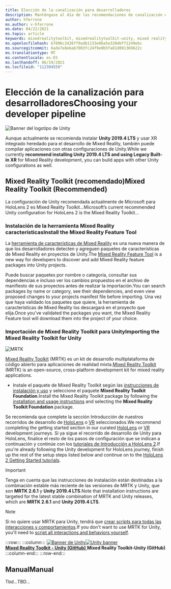 ```yaml
---
title: Elección de la canalización para desarrolladores
description: Manténgase al día de las recomendaciones de canalización de desarrollo de Unity más recientes para el desarrollo de aplicaciones de HoloLens.
author: hferrone
ms.author: v-hferrone
ms.date: 04/22/2021
ms.topic: article
keywords: mixedrealitytoolkit, mixedrealitytoolkit-unity, mixed reality headset, windows mixed reality headset, virtual reality headset, unity
ms.openlocfilehash: b7896c2426ff9adb1133e86a5e3204bff1249ebc
ms.sourcegitcommit: 6ade7e8ebab7003fc24f9e0b5fa81d091369622c
ms.translationtype: MT
ms.contentlocale: es-ES
ms.lasthandoff: 06/19/2021
ms.locfileid: "112394559"
---
```

# <a name="choosing-your-developer-pipeline"></a><span data-ttu-id="e9834-104">Elección de la canalización para desarrolladores</span><span class="sxs-lookup"><span data-stu-id="e9834-104">Choosing your developer pipeline</span></span>

![Banner del logotipo de Unity](../images/unity_logo_banner.png)<br>

<span data-ttu-id="e9834-106">Aunque actualmente se recomienda instalar **Unity 2019.4 LTS** y usar XR integrado heredado para el desarrollo de Mixed Reality, también puede compilar aplicaciones con otras configuraciones de Unity.</span><span class="sxs-lookup"><span data-stu-id="e9834-106">While we currently **recommend installing Unity 2019.4 LTS and using Legacy Built-in XR** for Mixed Reality development, you can build apps with other Unity configurations as well.</span></span>

## <a name="mixed-reality-toolkit-recommended"></a><span data-ttu-id="e9834-107">Mixed Reality Toolkit (recomendado)</span><span class="sxs-lookup"><span data-stu-id="e9834-107">Mixed Reality Toolkit (Recommended)</span></span>

<span data-ttu-id="e9834-108">La configuración de Unity recomendada actualmente de Microsoft para HoloLens 2 es Mixed Reality Toolkit...</span><span class="sxs-lookup"><span data-stu-id="e9834-108">Microsoft’s current recommended Unity configuration for HoloLens 2 is the Mixed Reality Toolkit...</span></span>

### <a name="install-the-mixed-reality-feature-tool"></a><span data-ttu-id="e9834-109">Instalación de la herramienta Mixed Reality características</span><span class="sxs-lookup"><span data-stu-id="e9834-109">Install the Mixed Reality Feature Tool</span></span>

<span data-ttu-id="e9834-110">La [herramienta de características de Mixed Reality](welcome-to-mr-feature-tool.md) es una nueva manera de que los desarrolladores detecten y agreguen paquetes de características de Mixed Reality en proyectos de Unity.</span><span class="sxs-lookup"><span data-stu-id="e9834-110">The [Mixed Reality Feature Tool](welcome-to-mr-feature-tool.md) is a new way for developers to discover and add Mixed Reality feature packages into Unity projects.</span></span> 

<span data-ttu-id="e9834-111">Puede buscar paquetes por nombre o categoría, consultar sus dependencias e incluso ver los cambios propuestos en el archivo de manifiesto de sus proyectos antes de realizar la importación.</span><span class="sxs-lookup"><span data-stu-id="e9834-111">You can search packages by name or category, see their dependencies, and even view proposed changes to your projects manifest file before importing.</span></span> <span data-ttu-id="e9834-112">Una vez que haya validado los paquetes que quiere, la herramienta de características de Mixed Reality los descargará en el proyecto que elija.</span><span class="sxs-lookup"><span data-stu-id="e9834-112">Once you've validated the packages you want, the Mixed Reality Feature tool will download them into the project of your choice.</span></span>

### <a name="importing-the-mixed-reality-toolkit-for-unity"></a><span data-ttu-id="e9834-113">Importación de Mixed Reality Toolkit para Unity</span><span class="sxs-lookup"><span data-stu-id="e9834-113">Importing the Mixed Reality Toolkit for Unity</span></span>

![MRTK](../../design/images/MRTK_UX_Hero.png)

<span data-ttu-id="e9834-115">[Mixed Reality Toolkit](mrtk-getting-started.md) (MRTK) es un kit de desarrollo multiplataforma de código abierto para aplicaciones de realidad mixta.</span><span class="sxs-lookup"><span data-stu-id="e9834-115">[Mixed Reality Toolkit](mrtk-getting-started.md) (MRTK) is an open-source, cross-platform development kit for mixed reality applications.</span></span> 

* <span data-ttu-id="e9834-116">Instale el paquete de Mixed Reality Toolkit según las [instrucciones de instalación y uso](welcome-to-mr-feature-tool.md#system-requirements) y seleccione el paquete **Mixed Reality Toolkit Foundation**.</span><span class="sxs-lookup"><span data-stu-id="e9834-116">Install the Mixed Reality Toolkit package by following the [installation and usage instructions](welcome-to-mr-feature-tool.md#system-requirements) and selecting the **Mixed Reality Toolkit Foundation** package.</span></span>

<span data-ttu-id="e9834-117">Se recomienda que complete la sección Introducción de nuestros recorridos de desarrollo de [HoloLens](unity-development-overview.md#1-getting-started) o [VR](unity-development-wmr-overview.md#1-getting-started) seleccionados.</span><span class="sxs-lookup"><span data-stu-id="e9834-117">We recommend completing the getting started section in our curated [HoloLens](unity-development-overview.md#1-getting-started) or [VR](unity-development-wmr-overview.md#1-getting-started) development journeys.</span></span> <span data-ttu-id="e9834-118">Si ya sigue el recorrido de desarrollo de Unity para HoloLens, finalice el resto de los pasos de configuración que se indican a continuación y continúe con los [tutoriales de Introducción a HoloLens 2](tutorials/mr-learning-base-01.md).</span><span class="sxs-lookup"><span data-stu-id="e9834-118">If you're already following the Unity development for HoloLens journey, finish up the rest of the setup steps listed below and continue on to the [HoloLens 2 Getting Started tutorials](tutorials/mr-learning-base-01.md).</span></span>

> [!IMPORTANT]
> <span data-ttu-id="e9834-119">Tenga en cuenta que las instrucciones de instalación están destinadas a la combinación estable más reciente de las versiones de MRTK y Unity, que son **MRTK 2.6.1** y **Unity 2019.4 LTS**.</span><span class="sxs-lookup"><span data-stu-id="e9834-119">Note that installation instructions are targeted for the latest stable combination of MRTK and Unity releases, which are **MRTK 2.6.1** and **Unity 2019.4 LTS**.</span></span>

> [!NOTE]
> <span data-ttu-id="e9834-120">Si no quiere usar MRTK para Unity, tendrá que [crear scripts para todas las interacciones y comportamientos](configure-unity-project.md).</span><span class="sxs-lookup"><span data-stu-id="e9834-120">If you don't want to use MRTK for Unity, you'll need to [script all interactions and behaviors yourself](configure-unity-project.md).</span></span>

:::row:::
    :::column:::
        <span data-ttu-id="e9834-121"><a href="https://github.com/Microsoft/MixedRealityToolkit-Unity" target="_blank">![Banner de Unity](../images/MRTK-Unity-Banner.png)</span><span class="sxs-lookup"><span data-stu-id="e9834-121"><a href="https://github.com/Microsoft/MixedRealityToolkit-Unity" target="_blank">![Unity banner](../images/MRTK-Unity-Banner.png)</span></span><br><span data-ttu-id="e9834-122">**Mixed Reality Toolkit - Unity (GitHub)** </a></span><span class="sxs-lookup"><span data-stu-id="e9834-122">**Mixed Reality Toolkit-Unity (GitHub)**</a></span></span><br>
    :::column-end:::
:::row-end:::

## <a name="manual"></a><span data-ttu-id="e9834-123">Manual</span><span class="sxs-lookup"><span data-stu-id="e9834-123">Manual</span></span> 

<span data-ttu-id="e9834-124">Tbd...</span><span class="sxs-lookup"><span data-stu-id="e9834-124">TBD...</span></span>